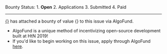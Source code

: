 Bounty Status: 1. **Open** 2. Applications 3. Submitted 4. Paid

-----

[{}]({}) has attached a bounty of value {} to this issue via AlgoFund.

* AlgoFund is a unique method of incentivizing open-source development built at HtN 2019!
* If you'd like to begin working on this issue, apply through AlgoFund [here](http://localhost:3000/explorer/{}/{}/{}).

